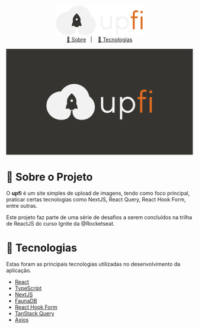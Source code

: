 <div align='center'>
  <img src='.github/logo.svg' alt='Logo do projeto upfi'/>
</div>

<div align='center'>
  <a href='#about'>📖 Sobre</a>&nbsp;&nbsp;&nbsp;|&nbsp;&nbsp;&nbsp;
  <a href='#technologies'>🔩 Tecnologias</a>
</div>

</br>

<div align="center">
  <img src=".github/front-cover.svg" alt="Capa do projeto upfi" width="780px" />
</div>

<a id="about"></a>

# 📖 Sobre o Projeto

O **upfi** é um site simples de upload de imagens, tendo como foco principal, praticar certas tecnologias como NextJS, React Query, React Hook Form, entre outras.

Este projeto faz parte de uma série de desafios a serem concluídos na trilha de ReactJS do curso Ignite da @Rocketseat.

<a id="technologies"></a>

# 🔩 Tecnologias

Estas foram as principais tecnologias utilizadas no desenvolvimento da aplicação.

- [React](https://react.dev/)
- [TypeScript](https://www.typescriptlang.org/)
- [NextJS](https://nextjs.org/)
- [FaunaDB](https://fauna.com/)
- [React Hook Form](https://react-hook-form.com/)
- [TanStack Query](https://tanstack.com/query/latest/)
- [Axios](https://axios-http.com/ptbr/docs/intro)
